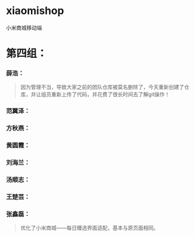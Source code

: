 # xiaomishop
小米商城移动端
# 第四组：
### 薛浩：
> 因为管理不当，导致大家之前的团队仓库被莫名删除了，今天重新创建了仓库，并让组员重新上传了代码，并花费了很长时间去了解git操作！
### 范翼泽：
### 方秋燕：
### 黄圆霞：
### 刘海兰：
### 汤顺志：
### 王楚芸：
### 张鑫磊：
>优化了小米商城——每日臻选界面适配，基本与原页面相同。
